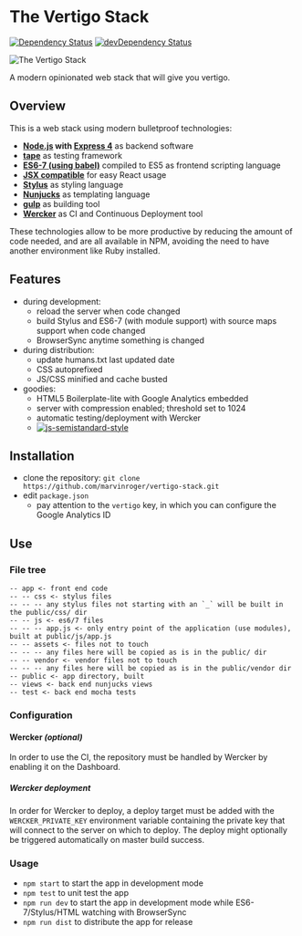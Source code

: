 The Vertigo Stack
=================

[![Dependency Status](https://david-dm.org/marvinroger/vertigo-stack.svg?style=flat)](https://david-dm.org/marvinroger/vertigo-stack) [![devDependency Status](https://david-dm.org/marvinroger/vertigo-stack/dev-status.svg?style=flat)](https://david-dm.org/marvinroger/vertigo-stack#info=devDependencies)


![The Vertigo Stack](https://i.imgur.com/VIfziO0.png "The Vertigo Stack")

A modern opinionated web stack that will give you vertigo.

## Overview

This is a web stack using modern bulletproof technologies:

* **[Node.js](https://nodejs.org/) with [Express 4](http://expressjs.com/)** as backend software
* **[tape](https://github.com/substack/tape)** as testing framework
* **[ES6-7 (using babel)](https://babeljs.io/)** compiled to ES5 as frontend scripting language
* **[JSX compatible](https://jsx.github.io/)** for easy React usage
* **[Stylus](https://learnboost.github.io/stylus/)** as styling language
* **[Nunjucks](https://mozilla.github.io/nunjucks/)** as templating language
* **[gulp](https://github.com/gulpjs/gulp/)** as building tool
* **[Wercker](http://wercker.com/)** as CI and Continuous Deployment tool

These technologies allow to be more productive by reducing the amount of code needed, and are all available in NPM, avoiding the need to have another environment like Ruby installed.

## Features

* during development:
  * reload the server when code changed
  * build Stylus and ES6-7 (with module support) with source maps support when code changed
  * BrowserSync anytime something is changed
* during distribution:
  * update humans.txt last updated date
  * CSS autoprefixed
  * JS/CSS minified and cache busted
* goodies:
  * HTML5 Boilerplate-lite with Google Analytics embedded
  * server with compression enabled; threshold set to 1024
  * automatic testing/deployment with Wercker
  * [![js-semistandard-style](https://cdn.rawgit.com/flet/semistandard/master/badge.svg)](https://github.com/Flet/semistandard)

## Installation

* clone the repository: `git clone https://github.com/marvinroger/vertigo-stack.git`
* edit `package.json`
  * pay attention to the `vertigo` key, in which you can configure the Google Analytics ID

## Use

### File tree

```
-- app <- front end code
-- -- css <- stylus files
-- -- -- any stylus files not starting with an `_` will be built in the public/css/ dir
-- -- js <- es6/7 files
-- -- -- app.js <- only entry point of the application (use modules), built at public/js/app.js
-- -- assets <- files not to touch
-- -- -- any files here will be copied as is in the public/ dir
-- -- vendor <- vendor files not to touch
-- -- -- any files here will be copied as is in the public/vendor dir
-- public <- app directory, built
-- views <- back end nunjucks views
-- test <- back end mocha tests

```

### Configuration

#### Wercker *(optional)*

In order to use the CI, the repository must be handled by Wercker by enabling it on the Dashboard.

##### Wercker deployment

In order for Wercker to deploy, a deploy target must be added with the `WERCKER_PRIVATE_KEY` environment variable containing the private key that will connect to the server on which to deploy. The deploy might optionally be triggered automatically on master build success.

### Usage

* `npm start` to start the app in development mode
* `npm test` to unit test the app
* `npm run dev` to start the app in development mode while ES6-7/Stylus/HTML watching with BrowserSync
* `npm run dist` to distribute the app for release

